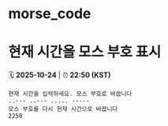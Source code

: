 # morse_code
# 현재 시간을 모스 부호 표시
<!-- MORSE_TIME_START -->
🗓️ **2025-10-24** | ⏰ **22:50 (KST)**

```
현재 시간을 입력하세요. 모스 부호로 바꿉니다
..--- ..--- ..... -----
모스 부호를 다시 현재 시간으로 바꿉니다
2250
```
<!-- MORSE_TIME_END -->
